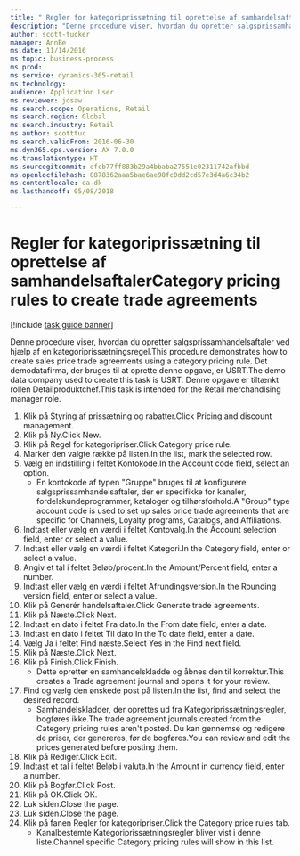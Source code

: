 ```yaml
--- 
title: " Regler for kategoriprissætning til oprettelse af samhandelsaftaler"
description: "Denne procedure viser, hvordan du opretter salgsprissamhandelsaftaler ved hjælp af en kategoriprissætningsregel."
author: scott-tucker
manager: AnnBe
ms.date: 11/14/2016
ms.topic: business-process
ms.prod: 
ms.service: dynamics-365-retail
ms.technology: 
audience: Application User
ms.reviewer: josaw
ms.search.scope: Operations, Retail
ms.search.region: Global
ms.search.industry: Retail
ms.author: scotttuc
ms.search.validFrom: 2016-06-30
ms.dyn365.ops.version: AX 7.0.0
ms.translationtype: HT
ms.sourcegitcommit: efcb77ff883b29a4bbaba27551e02311742afbbd
ms.openlocfilehash: 8878362aaa5bae6ae98fc0dd2cd57e3d4a6c34b2
ms.contentlocale: da-dk
ms.lasthandoff: 05/08/2018

---
```

# <a name="category-pricing-rules-to-create-trade-agreements"></a><span data-ttu-id="6b021-103"> Regler for kategoriprissætning til oprettelse af samhandelsaftaler</span><span class="sxs-lookup"><span data-stu-id="6b021-103">Category pricing rules to create trade agreements</span></span>

[!include [task guide banner](../includes/task-guide-banner.md)]

<span data-ttu-id="6b021-104">Denne procedure viser, hvordan du opretter salgsprissamhandelsaftaler ved hjælp af en kategoriprissætningsregel.</span><span class="sxs-lookup"><span data-stu-id="6b021-104">This procedure demonstrates how to create sales price trade agreements using a category pricing rule.</span></span> <span data-ttu-id="6b021-105">Det demodatafirma, der bruges til at oprette denne opgave, er USRT.</span><span class="sxs-lookup"><span data-stu-id="6b021-105">The demo data company used to create this task is USRT.</span></span> <span data-ttu-id="6b021-106">Denne opgave er tiltænkt rollen Detailproduktchef.</span><span class="sxs-lookup"><span data-stu-id="6b021-106">This task is intended for the Retail merchandising manager role.</span></span>

1. <span data-ttu-id="6b021-107">Klik på Styring af prissætning og rabatter.</span><span class="sxs-lookup"><span data-stu-id="6b021-107">Click Pricing and discount management.</span></span>
2. <span data-ttu-id="6b021-108">Klik på Ny.</span><span class="sxs-lookup"><span data-stu-id="6b021-108">Click New.</span></span>
3. <span data-ttu-id="6b021-109">Klik på Regel for kategoripriser.</span><span class="sxs-lookup"><span data-stu-id="6b021-109">Click Category price rule.</span></span>
4. <span data-ttu-id="6b021-110">Markér den valgte række på listen.</span><span class="sxs-lookup"><span data-stu-id="6b021-110">In the list, mark the selected row.</span></span>
5. <span data-ttu-id="6b021-111">Vælg en indstilling i feltet Kontokode.</span><span class="sxs-lookup"><span data-stu-id="6b021-111">In the Account code field, select an option.</span></span>
    * <span data-ttu-id="6b021-112">En kontokode af typen "Gruppe" bruges til at konfigurere salgsprissamhandelsaftaler, der er specifikke for kanaler, fordelskundeprogrammer, kataloger og tilhørsforhold.</span><span class="sxs-lookup"><span data-stu-id="6b021-112">A "Group" type account code is used to set up sales price trade agreements that are specific for Channels, Loyalty programs, Catalogs, and Affiliations.</span></span>  
6. <span data-ttu-id="6b021-113">Indtast eller vælg en værdi i feltet Kontovalg.</span><span class="sxs-lookup"><span data-stu-id="6b021-113">In the Account selection field, enter or select a value.</span></span>
7. <span data-ttu-id="6b021-114">Indtast eller vælg en værdi i feltet Kategori.</span><span class="sxs-lookup"><span data-stu-id="6b021-114">In the Category field, enter or select a value.</span></span>
8. <span data-ttu-id="6b021-115">Angiv et tal i feltet Beløb/procent.</span><span class="sxs-lookup"><span data-stu-id="6b021-115">In the Amount/Percent field, enter a number.</span></span>
9. <span data-ttu-id="6b021-116">Indtast eller vælg en værdi i feltet Afrundingsversion.</span><span class="sxs-lookup"><span data-stu-id="6b021-116">In the Rounding version field, enter or select a value.</span></span>
10. <span data-ttu-id="6b021-117">Klik på Generér handelsaftaler.</span><span class="sxs-lookup"><span data-stu-id="6b021-117">Click Generate trade agreements.</span></span>
11. <span data-ttu-id="6b021-118">Klik på Næste.</span><span class="sxs-lookup"><span data-stu-id="6b021-118">Click Next.</span></span>
12. <span data-ttu-id="6b021-119">Indtast en dato i feltet Fra dato.</span><span class="sxs-lookup"><span data-stu-id="6b021-119">In the From date field, enter a date.</span></span>
13. <span data-ttu-id="6b021-120">Indtast en dato i feltet Til dato.</span><span class="sxs-lookup"><span data-stu-id="6b021-120">In the To date field, enter a date.</span></span>
14. <span data-ttu-id="6b021-121">Vælg Ja i feltet Find næste.</span><span class="sxs-lookup"><span data-stu-id="6b021-121">Select Yes in the Find next field.</span></span>
15. <span data-ttu-id="6b021-122">Klik på Næste.</span><span class="sxs-lookup"><span data-stu-id="6b021-122">Click Next.</span></span>
16. <span data-ttu-id="6b021-123">Klik på Finish.</span><span class="sxs-lookup"><span data-stu-id="6b021-123">Click Finish.</span></span>
    * <span data-ttu-id="6b021-124">Dette opretter en samhandelskladde og åbnes den til korrektur.</span><span class="sxs-lookup"><span data-stu-id="6b021-124">This creates a Trade agreement journal and opens it for your review.</span></span>  
17. <span data-ttu-id="6b021-125">Find og vælg den ønskede post på listen.</span><span class="sxs-lookup"><span data-stu-id="6b021-125">In the list, find and select the desired record.</span></span>
    * <span data-ttu-id="6b021-126">Samhandelskladder, der oprettes ud fra Kategoriprissætningsregler, bogføres ikke.</span><span class="sxs-lookup"><span data-stu-id="6b021-126">The trade agreement journals created from the Category pricing rules aren't posted.</span></span> <span data-ttu-id="6b021-127">Du kan gennemse og redigere de priser, der genereres, før de bogføres.</span><span class="sxs-lookup"><span data-stu-id="6b021-127">You can  review and edit the prices generated before posting them.</span></span>  
18. <span data-ttu-id="6b021-128">Klik på Rediger.</span><span class="sxs-lookup"><span data-stu-id="6b021-128">Click Edit.</span></span>
19. <span data-ttu-id="6b021-129">Indtast et tal i feltet Beløb i valuta.</span><span class="sxs-lookup"><span data-stu-id="6b021-129">In the Amount in currency field, enter a number.</span></span>
20. <span data-ttu-id="6b021-130">Klik på Bogfør.</span><span class="sxs-lookup"><span data-stu-id="6b021-130">Click Post.</span></span>
21. <span data-ttu-id="6b021-131">Klik på OK.</span><span class="sxs-lookup"><span data-stu-id="6b021-131">Click OK.</span></span>
22. <span data-ttu-id="6b021-132">Luk siden.</span><span class="sxs-lookup"><span data-stu-id="6b021-132">Close the page.</span></span>
23. <span data-ttu-id="6b021-133">Luk siden.</span><span class="sxs-lookup"><span data-stu-id="6b021-133">Close the page.</span></span>
24. <span data-ttu-id="6b021-134">Klik på fanen Regler for kategoripriser.</span><span class="sxs-lookup"><span data-stu-id="6b021-134">Click the Category price rules tab.</span></span>
    * <span data-ttu-id="6b021-135">Kanalbestemte Kategoriprissætningsregler bliver vist i denne liste.</span><span class="sxs-lookup"><span data-stu-id="6b021-135">Channel specific Category pricing rules will show in this list.</span></span>  


